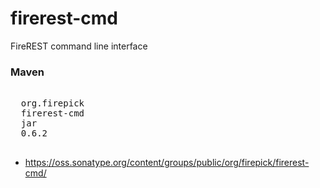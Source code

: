 firerest-cmd
===============

FireREST command line interface

### Maven
<pre>
<dependency>
  <groupId>org.firepick</groupId>
  <artifactId>firerest-cmd</artifactId>
  <packaging>jar</packaging>
  <version>0.6.2</version>
</dependency>
</pre>

* https://oss.sonatype.org/content/groups/public/org/firepick/firerest-cmd/
